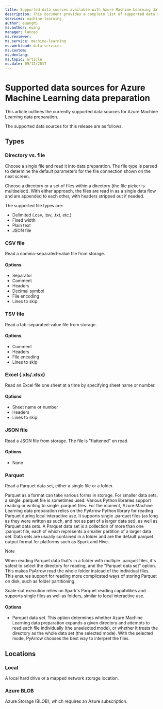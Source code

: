 ```yaml
---
title: Supported data sources available with Azure Machine Learning data preparation  | Microsoft Docs
description: This document provides a complete list of supported data sources available for Azure Machine Learning data preparation.
services: machine-learning
author: euangMS
ms.author: euang
manager: lanceo
ms.reviewer: 
ms.service: machine-learning
ms.workload: data-services
ms.custom: 
ms.devlang: 
ms.topic: article
ms.date: 09/12/2017
---
```


# Supported data sources for Azure Machine Learning data preparation 
This article outlines the currently supported data sources for Azure Machine Learning data preparation.

The supported data sources for this release are as follows.

## Types 
### Directory vs. file
Choose a single file and read it into data preparation. The file type is parsed to determine the default parameters for the file connection shown on the next screen.

 Choose a directory or a set of files within a directory (the file picker is multiselect). With either approach, the files are read in as a single data flow and are appended to each other, with headers stripped out if needed.

The supported file types are:
- Delimited (.csv, .tsv, .txt, etc.)
- Fixed width
- Plain text
- JSON file

### CSV file
Read a comma-separated-value file from storage.

#### Options
- Separator
- Comment
- Headers
- Decimal symbol
- File encoding
- Lines to skip

### TSV file
Read a tab-separated-value file from storage.

#### Options
- Comment
- Headers
- File encoding
- Lines to skip

### Excel (.xls/.xlsx)
Read an Excel file one sheet at a time by specifying sheet name or number.

#### Options
- Sheet name or number
- Headers
- Lines to skip

### JSON file
Read a JSON file from storage. The file is "flattened" on read.

#### Options
- None

### Parquet
Read a Parquet data set, either a single file or a folder.

Parquet as a format can take various forms in storage. For smaller data sets, a single .parquet file is sometimes used. Various Python libraries support reading or writing to single .parquet files. For the moment, Azure Machine Learning data preparation relies on the PyArrow Python library for reading Parquet during local interactive use. It supports single .parquet files (as long as they were written as such, and not as part of a larger data set), as well as Parquet data sets. A Parquet data set is a collection of more than one .parquet file, each of which represents a smaller partition of a larger data set. Data sets are usually contained in a folder and are the default parquet output format for platforms such as Spark and Hive.

>[!NOTE]
>When reading Parquet data that's in a folder with multiple .parquet files, it's safest to select the directory for reading, and the "Parquet data set" option. This makes PyArrow read the whole folder instead of the individual files. This ensures support for reading more complicated ways of storing Parquet on disk, such as folder partitioning.

Scale-out execution relies on Spark's Parquet reading capabilities and supports single files as well as folders, similar to local interactive use.

#### Options
- Parquet data set. This option determines whether Azure Machine Learning data preparation expands a given directory and attempts to read each file individually (the unselected mode), or whether it treats the directory as the whole data set (the selected mode). With the selected mode, PyArrow chooses the best way to interpret the files.


## Locations
### Local
A local hard drive or a mapped network storage location.

### Azure BLOB
Azure Storage (BLOB), which requires an Azure subscription.

